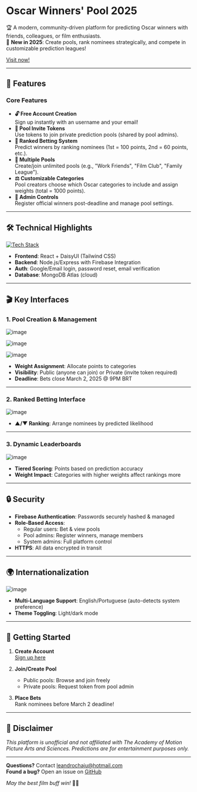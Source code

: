 # Oscar Winners' Pool 2025

🏆 A modern, community-driven platform for predicting Oscar winners with friends, colleagues, or film enthusiasts.  
🚀 **New in 2025**: Create pools, rank nominees strategically, and compete in customizable prediction leagues!

[Visit now!](https://academybolao.vercel.app)

---

## 🌟 Features

### **Core Features**
- **🔓 Free Account Creation**  
  Sign up instantly with an username and your email!
- **🔑 Pool Invite Tokens**  
  Use tokens to join private prediction pools (shared by pool admins).
- **🎯 Ranked Betting System**  
  Predict winners by ranking nominees (1st = 100 points, 2nd = 60 points, etc.).
- **🏁 Multiple Pools**  
  Create/join unlimited pools (e.g., "Work Friends", "Film Club", "Family League").
- **⚖️ Customizable Categories**  
  Pool creators choose which Oscar categories to include and assign weights (total = 1000 points).
- **👑 Admin Controls**  
  Register official winners post-deadline and manage pool settings.

---

## 🛠 Technical Highlights
[![Tech Stack](https://skillicons.dev/icons?i=react,firebase,nodejs,express,mongodb,ts,tailwind)](https://skillicons.dev)
- **Frontend**: React + DaisyUI (Tailwind CSS)  
- **Backend**: Node.js/Express with Firebase Integration  
- **Auth**: Google/Email login, password reset, email verification  
- **Database**: MongoDB Atlas (cloud)  

---

## 🎬 Key Interfaces

### 1. Pool Creation & Management
![image](https://github.com/user-attachments/assets/ea63992a-b28b-43e3-b8df-7149139fa33c)

![image](https://github.com/user-attachments/assets/16c4249c-c9cc-4bd0-8066-a591822266ce)

![image](https://github.com/user-attachments/assets/b6955992-26d9-4cc8-bcd4-353c0a2677a2)

- **Weight Assignment**: Allocate points to categories  
- **Visibility**: Public (anyone can join) or Private (invite token required)
- **Deadline**: Bets close March 2, 2025 @ 9PM BRT  

---

### 2. Ranked Betting Interface
![image](https://github.com/user-attachments/assets/1b6ba32f-507c-4dc2-be0b-5afb39d1e098)

- **▲/▼ Ranking**: Arrange nominees by predicted likelihood

---

### 3. Dynamic Leaderboards
![image](https://github.com/user-attachments/assets/014eed11-7bda-48a4-9d24-705931d26fa2)

- **Tiered Scoring**: Points based on prediction accuracy  
- **Weight Impact**: Categories with higher weights affect rankings more

---

## 🔒 Security
- **Firebase Authentication**: Passwords securely hashed & managed  
- **Role-Based Access**:  
  - Regular users: Bet & view pools  
  - Pool admins: Register winners, manage members  
  - System admins: Full platform control  
- **HTTPS**: All data encrypted in transit  

---

## 🌍 Internationalization
![image](https://github.com/user-attachments/assets/875a3fd3-a54b-4f17-b1f5-1be5a8808724)

- **Multi-Language Support**: English/Portuguese (auto-detects system preference)
- **Theme Toggling**: Light/dark mode  

---

## 🚀 Getting Started

1. **Create Account**  
   [Sign up here](https://academybolao.vercel.app/register)

2. **Join/Create Pool**  
   - Public pools: Browse and join freely  
   - Private pools: Request token from pool admin  

3. **Place Bets**  
   Rank nominees before March 2 deadline!

---

## 📜 Disclaimer  
*This platform is unofficial and not affiliated with The Academy of Motion Picture Arts and Sciences. Predictions are for entertainment purposes only.*

---

**Questions?** Contact leandrochaju@hotmail.com  
**Found a bug?** Open an issue on [GitHub](https://github.com/LeandroRochAlg/Oscars-Pool/issues)  

*May the best film buff win!* 🎥🍿
